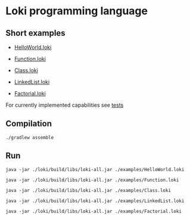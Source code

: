 # Loki programming language

## Short examples
 - [HelloWorld.loki](examples/HelloWorld.loki)

 - [Function.loki](examples/Function.loki)

 - [Class.loki](examples/Class.loki)

 - [LinkedList.loki](examples/LinkedList.loki)

 - [Factorial.loki](examples/Factorial.loki)

For currently implemented capabilities see [tests](loki/src/test/resources/tests/)

## Compilation

    ./gradlew assemble

## Run

    java -jar ./loki/build/libs/loki-all.jar ./examples/HelloWorld.loki

    java -jar ./loki/build/libs/loki-all.jar ./examples/Function.loki

    java -jar ./loki/build/libs/loki-all.jar ./examples/Class.loki

    java -jar ./loki/build/libs/loki-all.jar ./examples/LinkedList.loki

    java -jar ./loki/build/libs/loki-all.jar ./examples/Factorial.loki
